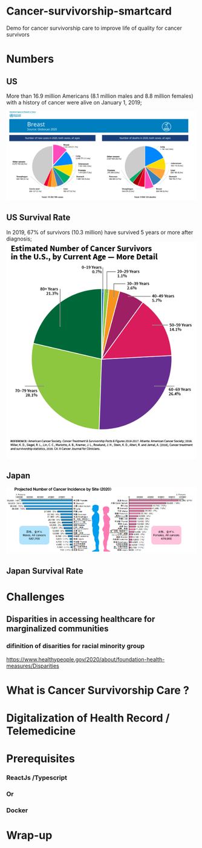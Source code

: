 # Cancer-survivorship-smartcard
Demo for cancer survivorship care to improve life of quality for cancer survivors 

# Numbers 

## US
More than 16.9 million Americans (8.1 million males and 8.8 million females) with a history of cancer were alive on January 1, 2019;

![Test Image 1](cancer.png)

## US Survival Rate
In 2019, 67% of survivors (10.3 million) have survived 5 years or more after diagnosis;
![Test Image 1](OCS_2019Graphs-SurvivorsByAge-Details_0.png)

## Japan


![Test Image 1](cancer_jp.png)

## Japan Survival Rate

# Challenges

## Disparities in accessing healthcare for marginalized communities

### difinition of disarities for racial minority group 
https://www.healthypeople.gov/2020/about/foundation-health-measures/Disparities

# What is Cancer Survivorship Care ?


# Digitalization of Health Record / Telemedicine 


# Prerequisites
### ReactJs /Typescript
### Or 
### Docker 

# Wrap-up
